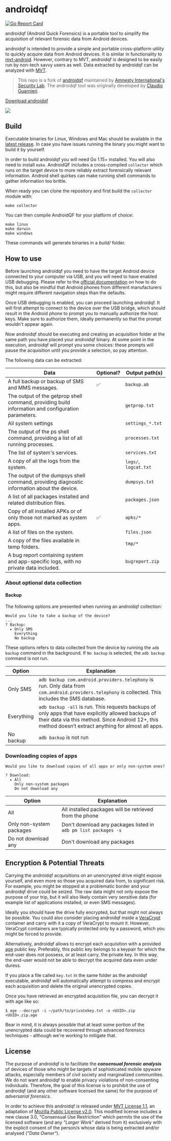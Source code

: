 # androidqf

[![Go Report Card](https://goreportcard.com/badge/github.com/mvt-project/androidqf)](https://goreportcard.com/report/github.com/mvt-project/androidqf)

androidqf (Android Quick Forensics) is a portable tool to simplify the acquisition of relevant forensic data from Android devices.

androidqf is intended to provide a simple and portable cross-platform utility to quickly acquire data from Android devices. It is similar in functionality to [mvt-android](https://github.com/mvt-project/mvt). However, contrary to MVT, androidqf is designed to be easily run by non-tech savvy users as well. Data extracted by androidqf can be analyzed with [MVT](https://github.com/mvt-project/mvt).

> This repo is a fork of [androidqf](https://github.com/botherder/androidqf) maintained by [Amnesty International's Security Lab](https://securitylab.amnesty.org/). The androidqf tool was originally developed by [Claudio Guarnieri](https://github.com/botherder/).

[Download androidqf](https://github.com/mvt-project/androidqf/releases/latest)

![](androidqf.png)

## Build

Executable binaries for Linux, Windows and Mac should be available in the [latest release](https://github.com/mvt-project/androidqf/releases/latest). In case you have issues running the binary you might want to build it by yourself.

In order to build androidqf you will need Go 1.15+ installed. You will also need to install `make`. AndroidQF includes a cross-compiled `collector` which runs on the target device to more reliably extract forensically relevant information. Android shell quirkes can make running shell commands to gather information too brittle.

When ready you can clone the repository and first build the `collector` module with:

    make collector

You can then compile AndroidQF for your platform of choice:

    make linux
    make darwin
    make windows

These commands will generate binaries in a *build/* folder.

## How to use

Before launching androidqf you need to have the target Android device connected to your computer via USB, and you will need to have enabled USB debugging. Please refer to the [official documentation](https://developer.android.com/studio/debug/dev-options#enable) on how to do this, but also be mindful that Android phones from different manufacturers might require different navigation steps than the defaults.

Once USB debugging is enabled, you can proceed launching androidqf. It will first attempt to connect to the device over the USB bridge, which should result in the Android phone to prompt you to manually authorize the host keys. Make sure to authorize them, ideally permanently so that the prompt wouldn't appear again.

Now androidqf should be executing and creating an acquisition folder at the same path you have placed your androidqf binary. At some point in the execution, androidqf will prompt you some choices: these prompts will pause the acquisition until you provide a selection, so pay attention.

The following data can be extracted:

| Data | Optional? | Output path(s) |
|------|-----------|----------------|
| A full backup or backup of SMS and MMS messages. | :white_check_mark: | `backup.ab` |
| The output of the getprop shell command, providing build information and configuration parameters. | |  `getprop.txt` |
| All system settings | | `settings_*.txt` |
| The output of the ps shell command, providing a list of all running processes. | | `processes.txt` |
| The list of system's services. | | `services.txt` |
| A copy of all the logs from the system. | | `logs/`, `logcat.txt` |
| The output of the dumpsys shell command, providing diagnostic information about the device. | | `dumpsys.txt` |
| A list of all packages installed and related distribution files. | |  `packages.json` |
| Copy of all installed APKs or of only those not marked as system apps. | ✅ | `apks/*` |
| A list of files on the system. | | `files.json` |
| A copy of the files available in temp folders. | | `tmp/*` |
| A bug report containing system and app-specific logs, with no private data included. | | `bugreport.zip` |

### About optional data collection

#### Backup

The following options are presented when running an androidqf collection:

```
Would you like to take a backup of the device?
...
? Backup:
  ▸ Only SMS
    Everything
    No backup
```

These options refers to data collected from the device by running the `adb backup` command in the background. If `No backup` is selected, the `adb backup` command is not run.

| Option | Explanation |
|--------|-------------|
| Only SMS | `adb backup com.android.providers.telephony` is run. Only data from `com.android.providers.telephony` is collected. This includes the SMS database. |
| Everything | `adb backup -all` is run. This requests backups of only apps that have explicitly allowed backups of their data via this method. Since Android 12+, this method doesn’t extract anything for almost all apps.|
| No backup | `adb backup` is not run |

### Downloading copies of apps

```
Would you like to download copies of all apps or only non-system ones?

? Download:
  ▸ All
    Only non-system packages
    Do not download any
```

| Option | Explanation |
|--------|-------------|
| All | All installed packages will be retrieved from the phone |
| Only non-system packages | Don't download any packages listed in `adb pm list packages -s` |
| Do not download any | Don't download any packages |


## Encryption & Potential Threats

Carrying the androidqf acquisitions on an unencrypted drive might expose yourself, and even more so those you acquired data from, to significant risk. For example, you might be stopped at a problematic border and your androidqf drive could be seized. The raw data might not only expose the purpose of your trip, but it will also likely contain very sensitive data (for example list of applications installed, or even SMS messages).

Ideally you should have the drive fully encrypted, but that might not always be possible. You could also consider placing androidqf inside a [VeraCrypt](https://www.veracrypt.fr/) container and carry with it a copy of VeraCrypt to mount it. However, VeraCrypt containers are typically protected only by a password, which you might be forced to provide.

Alternatively, androidqf allows to encrypt each acquisition with a provided [age](https://age-encryption.org) public key. Preferably, this public key belongs to a keypair for which the end-user does not possess, or at least carry, the private key. In this way, the end-user would not be able to decrypt the acquired data even under duress.

If you place a file called `key.txt` in the same folder as the androidqf executable, androidqf will automatically attempt to compress and encrypt each acquisition and delete the original unencrypted copies.

Once you have retrieved an encrypted acquisition file, you can decrypt it with age like so:

```
$ age --decrypt -i ~/path/to/privatekey.txt -o <UUID>.zip <UUID>.zip.age
```

Bear in mind, it is always possible that at least some portion of the unencrypted data could be recovered through advanced forensics techniques - although we're working to mitigate that.

## License

The purpose of androidqf is to facilitate the ***consensual forensic analysis*** of devices of those who might be targets of sophisticated mobile spyware attacks, especially members of civil society and marginalized communities. We do not want androidqf to enable privacy violations of non-consenting individuals. Therefore, the goal of this license is to prohibit the use of androidqf (and any other software licensed the same) for the purpose of *adversarial forensics*.

In order to achieve this androidqf is released under [MVT License 1.1](https://license.mvt.re/1.1/), an adaptation of [Mozilla Public License v2.0](https://www.mozilla.org/MPL). This modified license includes a new clause 3.0, "Consensual Use Restriction" which permits the use of the licensed software (and any *"Larger Work"* derived from it) exclusively with the explicit consent of the person/s whose data is being extracted and/or analysed (*"Data Owner"*).
